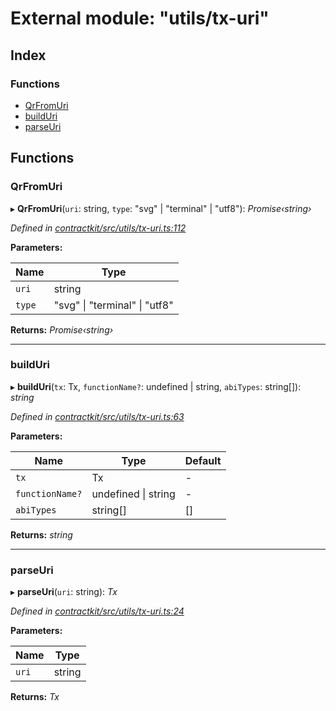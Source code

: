 # External module: "utils/tx-uri"

## Index

### Functions

* [QrFromUri](_utils_tx_uri_.md#qrfromuri)
* [buildUri](_utils_tx_uri_.md#builduri)
* [parseUri](_utils_tx_uri_.md#parseuri)

## Functions

###  QrFromUri

▸ **QrFromUri**(`uri`: string, `type`: "svg" | "terminal" | "utf8"): *Promise‹string›*

*Defined in [contractkit/src/utils/tx-uri.ts:112](https://github.com/celo-org/celo-monorepo/blob/master/packages/contractkit/src/utils/tx-uri.ts#L112)*

**Parameters:**

Name | Type |
------ | ------ |
`uri` | string |
`type` | "svg" &#124; "terminal" &#124; "utf8" |

**Returns:** *Promise‹string›*

___

###  buildUri

▸ **buildUri**(`tx`: Tx, `functionName?`: undefined | string, `abiTypes`: string[]): *string*

*Defined in [contractkit/src/utils/tx-uri.ts:63](https://github.com/celo-org/celo-monorepo/blob/master/packages/contractkit/src/utils/tx-uri.ts#L63)*

**Parameters:**

Name | Type | Default |
------ | ------ | ------ |
`tx` | Tx | - |
`functionName?` | undefined &#124; string | - |
`abiTypes` | string[] | [] |

**Returns:** *string*

___

###  parseUri

▸ **parseUri**(`uri`: string): *Tx*

*Defined in [contractkit/src/utils/tx-uri.ts:24](https://github.com/celo-org/celo-monorepo/blob/master/packages/contractkit/src/utils/tx-uri.ts#L24)*

**Parameters:**

Name | Type |
------ | ------ |
`uri` | string |

**Returns:** *Tx*
